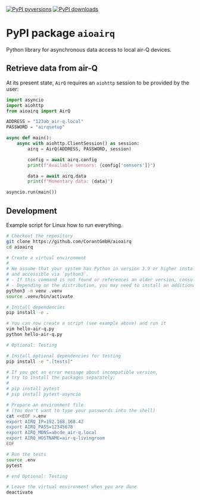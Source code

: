 [![PyPI pyversions](https://img.shields.io/pypi/pyversions/aioairq.svg)](https://pypi.org/project/aioairq/0.3.0/)
[![PyPI downloads](https://pepy.tech/badge/aioairq)](https://pypi.org/project/aioairq/0.3.0/)
# PyPI package `aioairq`

Python library for asynchronous data access to local air-Q devices.

## Retrieve data from air-Q

At its present state, `AirQ` requires an `aiohttp` session to be provided by the user:

```python
import asyncio
import aiohttp
from aioairq import AirQ

ADDRESS = "123ab_air-q.local"
PASSWORD = "airqsetup"

async def main():
    async with aiohttp.ClientSession() as session:
        airq = AirQ(ADDRESS, PASSWORD, session)

        config = await airq.config
        print(f"Available sensors: {config['sensors']}")

        data = await airq.data
        print(f"Momentary data: {data}")

asyncio.run(main())
```

## Development

Example script for Linux how to run everything.

```sh
# Checkout the repository
git clone https://github.com/CorantGmbH/aioairq
cd aioairq

# Create a virtual environment
#
# We assume that your system has Python in version 3.9 or higher installed
# and accessible via `python3`. 
# - If this command is not found or references an older version, consult your distribution.
# - Depending on the distribution, you may need to install an additional package, e.g. `python3-venv`.
python3 -m venv .venv
source .venv/bin/activate

# Install dependencies
pip install -e .

# You can now create a script (see example above) and run it
vim hello-air-q.py
python hello-air-q.py

# Optional: Testing

# Install optional dependencies for testing
pip install -e ".[tests]"

# If you get an error message about incompatible version,
# try to install the packages separately:
#
# pip install pytest
# pip install pytest-asyncio 

# Prepare an environment file
# (You don't want to type your passwords into the shell)
cat <<EOF >.env
export AIRQ_IP=192.168.168.42
export AIRQ_PASS=12345678
export AIRQ_MDNS=abcde_air-q.local
export AIRQ_HOSTNAME=air-q-livingroom
EOF

# Run the tests
source .env
pytest

# end Optional: Testing

# Leave the virtual environment when you are done
deactivate
```
